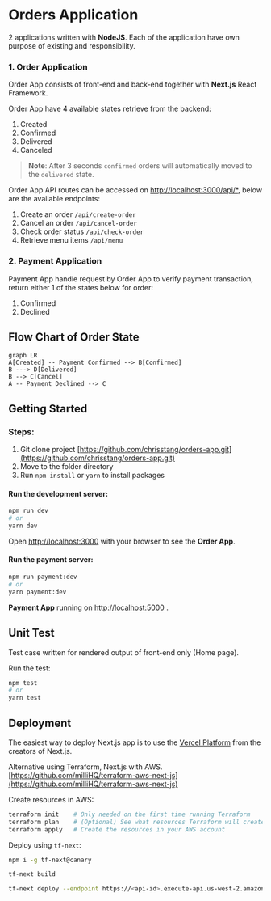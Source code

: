 # Orders Application

2 applications written with **NodeJS**. Each of the application have own purpose of existing and responsibility.

### 1. Order Application
Order App consists of front-end and back-end together with **Next.js** React Framework.

Order App have 4 available states retrieve from the backend:
1. Created
2. Confirmed
3. Delivered
4. Canceled
> **Note**: After 3 seconds `confirmed` orders will automatically moved to the `delivered` state.

Order App API routes can be accessed on [http://localhost:3000/api/*](http://localhost:3000/api/*), below are the available endpoints:
1. Create an order `/api/create-order`
2. Cancel an order `/api/cancel-order`
3. Check order status `/api/check-order`
4. Retrieve menu items `/api/menu`

### 2. Payment Application

Payment App handle request by Order App to verify payment transaction, return either 1 of the states below for order:
1. Confirmed
2. Declined 

## Flow Chart of Order State
```mermaid
graph LR
A[Created] -- Payment Confirmed --> B[Confirmed]
B ---> D[Delivered]
B --> C[Cancel]
A -- Payment Declined --> C
```

## Getting Started
### Steps:
1. Git clone project [https://github.com/chrisstang/orders-app.git](https://github.com/chrisstang/orders-app.git)
2. Move to the folder directory
3. Run `npm install` or `yarn` to install packages

#### Run the development server: 
```bash
npm run dev
# or
yarn dev
```

Open [http://localhost:3000](http://localhost:3000) with your browser to see the **Order App**.

#### Run the payment server:
```bash
npm run payment:dev
# or
yarn payment:dev
```
**Payment App** running on [http://localhost:5000](http://localhost:5000) .

## Unit Test
Test case written for rendered output of front-end only (Home page).

Run the test:
```bash
npm test
# or
yarn test
```

## Deployment
The easiest way to deploy Next.js app is to use the  [Vercel Platform](https://vercel.com/new?utm_medium=default-template&filter=next.js&utm_source=create-next-app&utm_campaign=create-next-app-readme)  from the creators of Next.js.

Alternative using Terraform, Next.js with AWS. [https://github.com/milliHQ/terraform-aws-next-js](https://github.com/milliHQ/terraform-aws-next-js)

Create resources in AWS:
```bash
terraform init    # Only needed on the first time running Terraform
terraform plan    # (Optional) See what resources Terraform will create
terraform apply   # Create the resources in your AWS account
```

Deploy using `tf-next`:
```bash
npm i -g tf-next@canary

tf-next build

tf-next deploy --endpoint https://<api-id>.execute-api.us-west-2.amazonaws.com
```